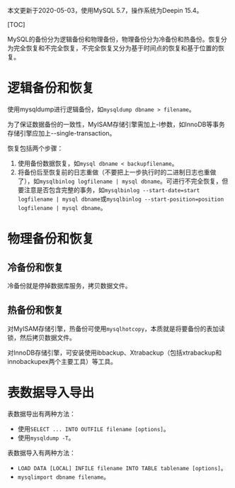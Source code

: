 本文更新于2020-05-03，使用MySQL 5.7，操作系统为Deepin 15.4。

[TOC]

MySQL的备份分为逻辑备份和物理备份，物理备份分为冷备份和热备份。恢复分为完全恢复和不完全恢复，不完全恢复又分为基于时间点的恢复和基于位置的恢复。

# 逻辑备份和恢复

使用mysqldump进行逻辑备份，如`mysqldump dbname > filename`。

为了保证数据备份的一致性，MyISAM存储引擎需加上-l参数，如InnoDB等事务存储引擎应加上--single-transaction。

恢复包括两个步骤：

1. 使用备份数据恢复，如`mysql dbname < backupfilename`。
1. 将备份后至恢复前的日志重做（不要把上一步执行时的二进制日志也重做了），如`mysqlbinlog logfilename | mysql dbname`。可进行不完全恢复，但要注意是否包含完整的事务，如`mysqlbinlog --start-date=start logfilename | mysql dbname`或`mysqlbinlog --start-position=position logfilename | mysql dbname`。

# 物理备份和恢复

## 冷备份和恢复

冷备份就是停掉数据库服务，拷贝数据文件。

## 热备份和恢复

对MyISAM存储引擎，热备份可使用`mysqlhotcopy`，本质就是将要备份的表加读锁，然后拷贝数据文件。

对InnoDB存储引擎，可安装使用ibbackup、Xtrabackup（包括xtrabackup和innobackupex两个主要工具）等工具。

# 表数据导入导出

表数据导出有两种方法：

* 使用`SELECT ... INTO OUTFILE filename [options]`。
* 使用`mysqldump -T`。

表数据导入有两种方法：

* `LOAD DATA [LOCAL] INFILE filename INTO TABLE tablename [options]`。
* `mysqlimport dbname filename`。
